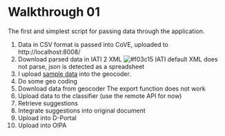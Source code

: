 Walkthrough 01
==============

The first and simplest script for passing data through the application.

 1. Data in CSV format is passed into CoVE, uploaded to http://localhost:8008/
 1. Download parsed data in IATI 2 XML ![#f03c15](https://placehold.it/15/f03c15/000000?text=+) IATI default XML does not parse, json is detected as a spreadsheet
 1. I upload [sample data](./geocoder/sample.csv) into the geocoder.
 1. Do some geo coding
 1. Download data from geocoder <span color='red'>The export function does not work</span>
 1. Upload data to the classifier (use the remote API for now)
 1. Retrieve suggestions
 1. Integrate suggestions into original document
 1. Upload into D-Portal
 1. Upload into OIPA
